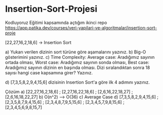 # Insertion-Sort-Projesi
Kodluyoruz Eğitimi kapsamında açtığım ikinci repo
https://app.patika.dev/courses/veri-yapilari-ve-algoritmalar/insertion-sort-proje

[22,27,16,2,18,6] -> Insertion Sort

a) Yukarı verilen dizinin sort türüne göre aşamalarını yazınız.
b) Big-O gösterimini yazınız.
c) Time Complexity: 
    Average case: Aradığımız sayının ortada olması,
    Worst case: Aradığımız sayının sonda olması, 
    Best case: Aradığımız sayının dizinin en başında olması. 
    Dizi sıralandıktan sonra 18 sayısı hangi case kapsamına girer? Yazınız.

d) [7,3,5,8,2,9,4,15,6] dizisinin Insertion Sort'a göre ilk 4 adımını yazınız.


Çözüm
a) [22,27,16,2,18,6] ; [2,27,16,22,18,6] ; [2,6,16,22,18,27] ; [2,6,16,18,22,27]
b) O(n^2) --> O(36)
c) Average Case
d) [7,3,5,8,2,9,4,15,6] ; [2,3,5,8,7,9,4,15,6] ; [2,3,4,8,7,9,5,15,6] ; [2,3,4,5,7,9,8,15,6] ; [2,3,4,5,6,9,8,15,7]

